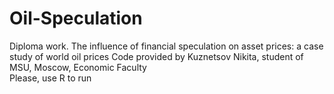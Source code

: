 # Oil-Speculation
Diploma work. The influence of financial speculation on asset prices: a case study of world oil prices
Code provided by Kuznetsov Nikita, student of MSU, Moscow, Economic Faculty  
Please, use R to run
